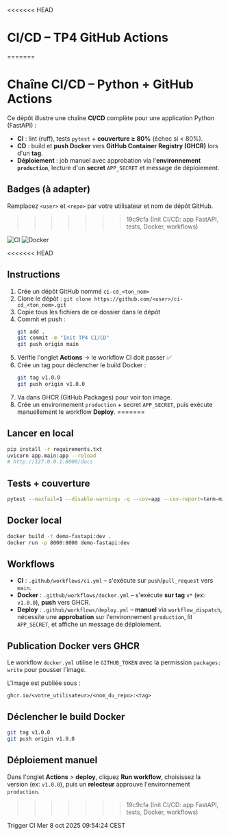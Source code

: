 <<<<<<< HEAD
# CI/CD – TP4 GitHub Actions
=======
# Chaîne CI/CD – Python + GitHub Actions

Ce dépôt illustre une chaîne **CI/CD** complète pour une application Python (FastAPI) :
- **CI** : lint (ruff), tests `pytest` + **couverture ≥ 80%** (échec si < 80%).
- **CD** : build et **push Docker** vers **GitHub Container Registry (GHCR)** lors d'un **tag**.
- **Déploiement** : job manuel avec approbation via l'**environnement `production`**, lecture d'un **secret** `APP_SECRET` et message de déploiement.

## Badges (à adapter)
Remplacez `<user>` et `<repo>` par votre utilisateur et nom de dépôt GitHub.
>>>>>>> 19c9cfa (Init CI/CD: app FastAPI, tests, Docker, workflows)

![CI](https://github.com/<user>/<repo>/actions/workflows/ci.yml/badge.svg)
![Docker](https://github.com/<user>/<repo>/actions/workflows/docker.yml/badge.svg)

<<<<<<< HEAD
## Instructions
1. Crée un dépôt GitHub nommé `ci-cd_<ton_nom>`
2. Clone le dépôt : `git clone https://github.com/<user>/ci-cd_<ton_nom>.git`
3. Copie tous les fichiers de ce dossier dans le dépôt
4. Commit et push :  
   ```bash
   git add .
   git commit -m "Init TP4 CI/CD"
   git push origin main
   ```
5. Vérifie l'onglet **Actions** → le workflow CI doit passer ✅
6. Crée un tag pour déclencher le build Docker :  
   ```bash
   git tag v1.0.0
   git push origin v1.0.0
   ```
7. Va dans GHCR (GitHub Packages) pour voir ton image.
8. Crée un environnement `production` + secret `APP_SECRET`, puis exécute manuellement le workflow **Deploy**.
=======
## Lancer en local
```bash
pip install -r requirements.txt
uvicorn app.main:app --reload
# http://127.0.0.1:8000/docs
```

## Tests + couverture
```bash
pytest --maxfail=1 --disable-warnings -q --cov=app --cov-report=term-missing --cov-fail-under=80
```

## Docker local
```bash
docker build -t demo-fastapi:dev .
docker run -p 8000:8000 demo-fastapi:dev
```

## Workflows
- **CI** : `.github/workflows/ci.yml` – s'exécute sur `push`/`pull_request` vers `main`.
- **Docker** : `.github/workflows/docker.yml` – s'exécute **sur tag** `v*` (ex: `v1.0.0`), **push** vers GHCR.
- **Deploy** : `.github/workflows/deploy.yml` – **manuel** via `workflow_dispatch`, nécessite une **approbation** sur l'environnement `production`, lit `APP_SECRET`, et affiche un message de déploiement.

## Publication Docker vers GHCR
Le workflow `docker.yml` utilise le `GITHUB_TOKEN` avec la permission `packages: write` pour pousser l'image.

L'image est publiée sous :
```
ghcr.io/<votre_utilisateur>/<nom_du_repo>:<tag>
```

## Déclencher le build Docker
```bash
git tag v1.0.0
git push origin v1.0.0
```

## Déploiement manuel
Dans l'onglet **Actions** > **deploy**, cliquez **Run workflow**, choisissez la version (ex: `v1.0.0`), puis un **relecteur** approuve l'environnement `production`.
>>>>>>> 19c9cfa (Init CI/CD: app FastAPI, tests, Docker, workflows)

Trigger CI Mer  8 oct 2025 09:54:24 CEST
